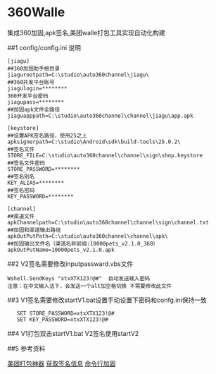 # 360Walle
集成360加固,apk签名,美团walle打包工具实现自动化构建

##1   config/config.ini 说明

	[jiagu]
	##360加固助手根目录
	jiagurootpath=C:\studio\auto360channel\jiagu\   
	##360开发平台账号
	jiagulogin=********  
	360开发平台密码    
	jiagupass=********  
	##加固apk文件全路径      
	jiaguapppath=C:\studio\auto360channel\channel\jiagu\app.apk   
	
	[keystore]
	##设置APK签名路径，使用25之上
	apksignerpath=C:\studio\Android\sdk\build-tools\25.0.2\     
	##签名文件    
	STORE_FILE=C:\studio\auto360channel\channel\sign\shop.keystore   
	##签名文件密码
	STORE_PASSWORD=********            
	##签名别名      
	KEY_ALIAS=********    
	##签名密码                 
	KEY_PASSWORD=******** 
	                  
	[channel]
	##渠道文件 
	apkChannelpath=C:\studio\auto360channel\channel\sign\channel.txt 
	##加固和渠道输出路径  
	apkOutPutPath=C:\studio\auto360channel\channel\apk\
	##加固输出文件名（渠道名称前缀:10000pets_v2.1.0_360）
	apkOutPutName=10000pets_v2.1.0.apk

##2  V2签名需要修改inputpassward.vbs文件

	Wshell.SendKeys "xtxXTX123!@#"  自动发送输入密码  
	注意：在中文输入法下，会发送一个alt加空格切换 不需要修改此文件

##3  V1签名需要修改startV1.bat设置手动设置下密码和confg.ini保持一致

	   SET STORE_PASSWORD=xtxXTX123!@#
	   SET KEY_PASSWORD=xtxXTX123!@#

##4  V1打包双击startV1.bat  V2签名使用startV2

##5 参考资料

 [美团打包神器](http://tech.meituan.com/android-apk-v2-signature-scheme.html) 
 [获取签名信息](https://github.com/bihe0832/Android-GetAPKInfo) 
 [命令行加固](http://dev.360.cn)  
